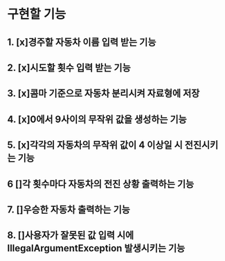 [//]: # (초간단 자동차 경주 게임을 구현한다.)

[//]: # ()
[//]: # (주어진 횟수 동안 n대의 자동차는 전진 또는 멈출 수 있다.)

[//]: # (각 자동차에 이름을 부여할 수 있다. 전진하는 자동차를 출력할 때 자동차 이름을 같이 출력한다.)

[//]: # (자동차 이름은 쉼표&#40;,&#41;를 기준으로 구분하며 이름은 5자 이하만 가능하다.)

[//]: # (사용자는 몇 번의 이동을 할 것인지를 입력할 수 있어야 한다.)

[//]: # (전진하는 조건은 0에서 9 사이에서 무작위 값을 구한 후 무작위 값이 4 이상일 경우이다.)

[//]: # (자동차 경주 게임을 완료한 후 누가 우승했는지를 알려준다. 우승자는 한 명 이상일 수 있다.)

[//]: # (우승자가 여러 명일 경우 쉼표&#40;,&#41;를 이용하여 구분한다.)

[//]: # (사용자가 잘못된 값을 입력할 경우 IllegalArgumentException을 발생시킨 후 애플리케이션은 종료되어야 한다.)

# 구현할 기능

## 1. [x]경주할 자동차 이름 입력 받는 기능
## 2. [x]시도할 횟수 입력 받는 기능
## 3. [x]콤마 기준으로 자동차 분리시켜 자료형에 저장
## 4. [x]0에서 9사이의 무작위 값을 생성하는 기능
## 5. [x]각각의 자동차의 무작위 값이 4 이상일 시 전진시키는 기능
## 6 []각 횟수마다 자동차의 전진 상황 출력하는 기능
## 7. []우승한 자동차 출력하는 기능
## 8. []사용자가 잘못된 값 입력 시에 IllegalArgumentException 발생시키는 기능
